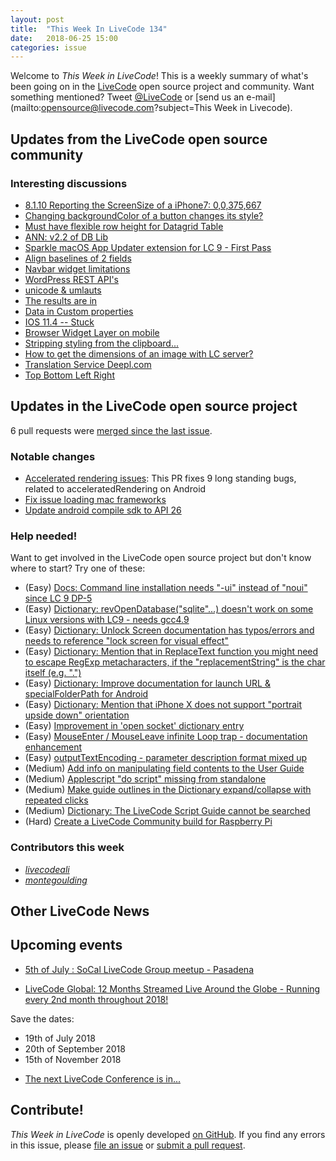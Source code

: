 ```yaml
---
layout: post
title:  "This Week In LiveCode 134"
date:   2018-06-25 15:00
categories: issue
---
```


Welcome to *This Week in LiveCode*!  This is a weekly summary of what's been
going on in the [LiveCode](https://livecode.com/) open source project and
community.  Want something mentioned?  Tweet
[@LiveCode](https://twitter.com/LiveCode) or
[send us an e-mail](mailto:opensource@livecode.com?subject=This Week in Livecode).

## Updates from the LiveCode open source community

<!---
### News & blog posts

- [LiveCode 9.0 GM](https://livecode.com/livecode-9-0-gm/)
--->



### Interesting discussions

- [8.1.10 Reporting the ScreenSize of a iPhone7: 0,0,375,667](https://www.mail-archive.com/use-livecode@lists.runrev.com/msg95443.html)
- [Changing backgroundColor of a button changes its style?](https://www.mail-archive.com/use-livecode@lists.runrev.com/msg95447.html)
- [Must have flexible row height for Datagrid Table](https://www.mail-archive.com/use-livecode@lists.runrev.com/msg95460.html)
- [ANN: v2.2 of DB Lib](https://www.mail-archive.com/use-livecode@lists.runrev.com/msg95466.html)
- [Sparkle macOS App Updater extension for LC 9 - First Pass](https://www.mail-archive.com/use-livecode@lists.runrev.com/msg95486.html)
- [Align baselines of 2 fields](https://www.mail-archive.com/use-livecode@lists.runrev.com/msg95488.html)
- [Navbar widget limitations](https://www.mail-archive.com/use-livecode@lists.runrev.com/msg95489.html)
- [WordPress REST API's](https://www.mail-archive.com/use-livecode@lists.runrev.com/msg95492.html)
- [unicode & umlauts](https://www.mail-archive.com/use-livecode@lists.runrev.com/msg95497.html)
- [The results are in](https://www.mail-archive.com/use-livecode@lists.runrev.com/msg95512.html)
- [Data in Custom properties](https://www.mail-archive.com/use-livecode@lists.runrev.com/msg95535.html)
- [IOS 11.4 -- Stuck](https://www.mail-archive.com/use-livecode@lists.runrev.com/msg95543.html)
- [Browser Widget Layer on mobile](https://www.mail-archive.com/use-livecode@lists.runrev.com/msg95547.html)
- [Stripping styling from the clipboard...](https://www.mail-archive.com/use-livecode@lists.runrev.com/msg95558.html)
- [How to get the dimensions of an image with LC server?](https://www.mail-archive.com/use-livecode@lists.runrev.com/msg95560.html)
- [Translation Service Deepl.com](https://www.mail-archive.com/use-livecode@lists.runrev.com/msg95585.html)
- [Top Bottom Left Right](https://www.mail-archive.com/use-livecode@lists.runrev.com/msg95592.html)

## Updates in the LiveCode open source project

6 pull requests were [merged since the last issue](https://github.com/search?q=org%3Alivecode+is%3Apublic+is%3Apr+is%3Amerged+merged%3A2018-06-18..2018-06-24&type=Issues).


<!---
### New LiveCode releases

- [LiveCode 8.1.10](https://www.mail-archive.com/use-livecode@lists.runrev.com/msg94867.html) Note 8.1.10 STABLE is the last planned release in the 8.x series.
--->


### Notable changes

- [Accelerated rendering issues](https://github.com/livecode/livecode/pull/6581): This PR fixes 9 long standing bugs, related to acceleratedRendering on Android
- [Fix issue loading mac frameworks](https://github.com/livecode/livecode/pull/6582)
- [Update android compile sdk to API 26](https://github.com/livecode/livecode/pull/6556)

<!---
### Bug of the week

- [Bug 21345 - segmented control widget vertical orientation does not work on iOS](http://quality.livecode.com/show_bug.cgi?id=21345)

A user provided useful info, a detailed recipe as well as a helpful sample stack that allowed us to test, confirm and fix the problem quickly.
--->

### Help needed!

Want to get involved in the LiveCode open source project but don't know where
to start?  Try one of these:

- (Easy) [Docs: Command line installation needs "-ui" instead of "noui" since LC 9 DP-5](https://quality.livecode.com/show_bug.cgi?id=21340)
- (Easy) [Dictionary: revOpenDatabase("sqlite"...) doesn't work on some Linux versions with LC9 - needs gcc4.9](https://quality.livecode.com/show_bug.cgi?id=21270)
- (Easy) [Dictionary: Unlock Screen documentation has typos/errors and needs to reference "lock screen for visual effect"](https://quality.livecode.com/show_bug.cgi?id=21312)
- (Easy) [Dictionary: Mention that in ReplaceText function you might need to escape RegExp metacharacters, if the "replacementString" is the char itself (e.g. ".")](http://quality.livecode.com/show_bug.cgi?id=20943)
- (Easy) [Dictionary: Improve documentation for launch URL & specialFolderPath for Android](http://quality.livecode.com/show_bug.cgi?id=20722)
- (Easy) [Dictionary: Mention that iPhone X does not support "portrait upside down" orientation](http://quality.livecode.com/show_bug.cgi?id=20640)
- (Easy) [Improvement in 'open socket' dictionary entry](http://quality.livecode.com/show_bug.cgi?id=19597)
- (Easy) [MouseEnter / MouseLeave infinite Loop trap - documentation enhancement](http://quality.livecode.com/show_bug.cgi?id=20529)
- (Easy) [outputTextEncoding - parameter description format mixed up](http://quality.livecode.com/show_bug.cgi?id=19351)
- (Medium) [Add info on manipulating field contents to the User Guide](http://quality.livecode.com/show_bug.cgi?id=18990)
- (Medium) [Applescript "do script" missing from standalone](http://quality.livecode.com/show_bug.cgi?id=20993)
- (Medium) [Make guide outlines in the Dictionary expand/collapse with repeated clicks](http://quality.livecode.com/show_bug.cgi?id=18184)
- (Medium) [Dictionary: The LiveCode Script Guide cannot be searched](http://quality.livecode.com/show_bug.cgi?id=15957)
- (Hard) [Create a LiveCode Community build for Raspberry Pi](http://forums.livecode.com/viewtopic.php?f=76&t=27912)

### Contributors this week

- *[livecodeali](https://github.com/livecodeali)*
- *[montegoulding](https://github.com/montegoulding)*



## Other LiveCode News

<!--
This section brings you other interesting news from across the LiveCode universe over the last week. This section may include non OSS projects.

- [Strange error from iOS Standalone Builder](https://www.mail-archive.com/use-livecode@lists.runrev.com/msg94976.html)
- [mergDoc - no preview, no sharing](https://www.mail-archive.com/use-livecode@lists.runrev.com/msg95026.html)
-->


## Upcoming events

* [5th of July : SoCal LiveCode Group meetup - Pasadena](http://forums.livecode.com/viewtopic.php?f=50&t=31125)

* [LiveCode Global: 12 Months Streamed Live Around the Globe - Running every 2nd month throughout 2018!](https://livecode.com/global/) 

Save the dates:

- 19th of July 2018
- 20th of September 2018
- 15th of November 2018

* [The next LiveCode Conference is in...](https://www.mail-archive.com/use-livecode@lists.runrev.com/msg94801.html)


## Contribute!

*This Week in LiveCode* is openly developed
[on GitHub](https://github.com/livecode/this-week-in-livecode).
If you find any errors in this issue, please
[file an issue](https://github.com/livecode/this-week-in-livecode/issues) or
[submit a pull request](https://github.com/livecode/this-week-in-livecode/pulls).
